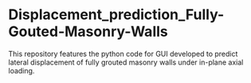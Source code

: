 # Displacement_prediction_Fully-Gouted-Masonry-Walls
This repository features the python code for GUI developed to predict lateral displacement of fully grouted masonry walls under in-plane axial loading.
